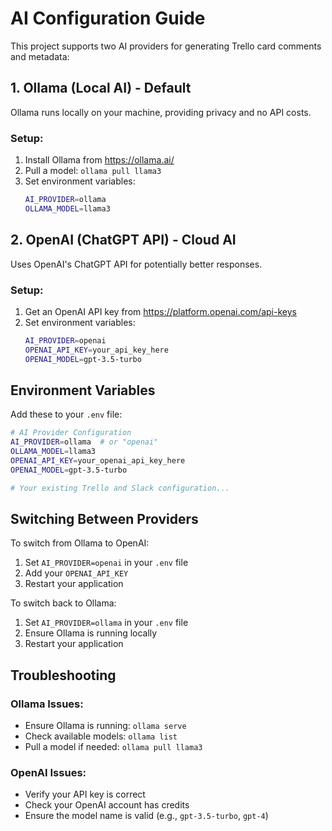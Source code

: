 # AI Configuration Guide

This project supports two AI providers for generating Trello card comments and metadata:

## 1. Ollama (Local AI) - Default

Ollama runs locally on your machine, providing privacy and no API costs.

### Setup:
1. Install Ollama from https://ollama.ai/
2. Pull a model: `ollama pull llama3`
3. Set environment variables:
   ```bash
   AI_PROVIDER=ollama
   OLLAMA_MODEL=llama3
   ```

## 2. OpenAI (ChatGPT API) - Cloud AI

Uses OpenAI's ChatGPT API for potentially better responses.

### Setup:
1. Get an OpenAI API key from https://platform.openai.com/api-keys
2. Set environment variables:
   ```bash
   AI_PROVIDER=openai
   OPENAI_API_KEY=your_api_key_here
   OPENAI_MODEL=gpt-3.5-turbo
   ```

## Environment Variables

Add these to your `.env` file:

```bash
# AI Provider Configuration
AI_PROVIDER=ollama  # or "openai"
OLLAMA_MODEL=llama3
OPENAI_API_KEY=your_openai_api_key_here
OPENAI_MODEL=gpt-3.5-turbo

# Your existing Trello and Slack configuration...
```

## Switching Between Providers

To switch from Ollama to OpenAI:
1. Set `AI_PROVIDER=openai` in your `.env` file
2. Add your `OPENAI_API_KEY`
3. Restart your application

To switch back to Ollama:
1. Set `AI_PROVIDER=ollama` in your `.env` file
2. Ensure Ollama is running locally
3. Restart your application

## Troubleshooting

### Ollama Issues:
- Ensure Ollama is running: `ollama serve`
- Check available models: `ollama list`
- Pull a model if needed: `ollama pull llama3`

### OpenAI Issues:
- Verify your API key is correct
- Check your OpenAI account has credits
- Ensure the model name is valid (e.g., `gpt-3.5-turbo`, `gpt-4`) 